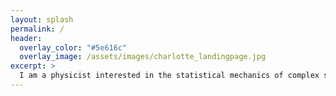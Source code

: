 ```yaml
---
layout: splash
permalink: /
header:
  overlay_color: "#5e616c"
  overlay_image: /assets/images/charlotte_landingpage.jpg
excerpt: >
  I am a physicist interested in the statistical mechanics of complex systems, and am currently a Lise Meitner Fellow in the Bio and Nano Physics Group at the University of Innsbruck.<br /><br />My research uses computer simulations to investigate emergent phenomena in complex magnetic, mechanical and glassy systems.<br />
---
```

